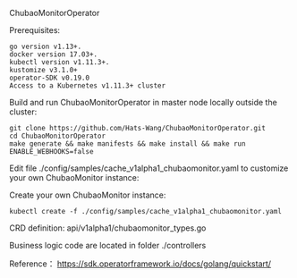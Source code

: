 ChubaoMonitorOperator

Prerequisites:
```
go version v1.13+.
docker version 17.03+.
kubectl version v1.11.3+.
kustomize v3.1.0+
operator-SDK v0.19.0
Access to a Kubernetes v1.11.3+ cluster
```


Build and run ChubaoMonitorOperator in master node locally outside the cluster:
```
git clone https://github.com/Hats-Wang/ChubaoMonitorOperator.git
cd ChubaoMonitorOperator
make generate && make manifests && make install && make run ENABLE_WEBHOOKS=false
```

Edit file ./config/samples/cache_v1alpha1_chubaomonitor.yaml to customize your own ChubaoMonitor instance:


Create your own ChubaoMonitor instance:
```
kubectl create -f ./config/samples/cache_v1alpha1_chubaomonitor.yaml
```

CRD definition: api/v1alpha1/chubaomonitor_types.go

Business logic code are located in folder ./controllers


Reference： https://sdk.operatorframework.io/docs/golang/quickstart/
